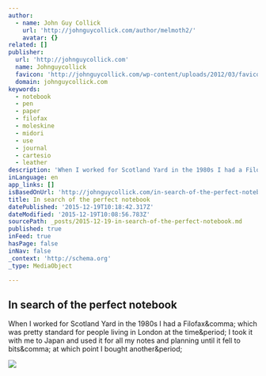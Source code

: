 ```yaml
---
author:
  - name: John Guy Collick
    url: 'http://johnguycollick.com/author/melmoth2/'
    avatar: {}
related: []
publisher:
  url: 'http://johnguycollick.com'
  name: Johnguycollick
  favicon: 'http://johnguycollick.com/wp-content/uploads/2012/03/favicon3.png'
  domain: johnguycollick.com
keywords:
  - notebook
  - pen
  - paper
  - filofax
  - moleskine
  - midori
  - use
  - journal
  - cartesio
  - leather
description: 'When I worked for Scotland Yard in the 1980s I had a Filofax, which was pretty standard for people living in London at the time. I took it with me to Japan and used it for all my notes and planning until it fell to bits, at which point I bought another.'
inLanguage: en
app_links: []
isBasedOnUrl: 'http://johnguycollick.com/in-search-of-the-perfect-notebook/'
title: In search of the perfect notebook
datePublished: '2015-12-19T10:18:42.317Z'
dateModified: '2015-12-19T10:08:56.783Z'
sourcePath: _posts/2015-12-19-in-search-of-the-perfect-notebook.md
published: true
inFeed: true
hasPage: false
inNav: false
_context: 'http://schema.org'
_type: MediaObject

---
```

<article style=""><h1>In search of the perfect notebook</h1><p>When I worked for Scotland Yard in the 1980s I had a Filofax&amp;comma; which was pretty standard for people living in London at the time&amp;period; I took it with me to Japan and used it for all my notes and planning until it fell to bits&amp;comma; at which point I bought another&amp;period;</p><img src="http://johnguycollick.com/wp-content/uploads/2013/03/medievalfilofax.jpg" /></article>